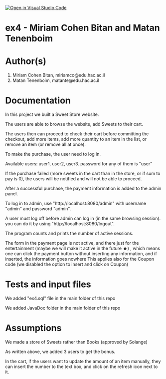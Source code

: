 [![Open in Visual Studio Code](https://classroom.github.com/assets/open-in-vscode-f059dc9a6f8d3a56e377f745f24479a46679e63a5d9fe6f495e02850cd0d8118.svg)](https://classroom.github.com/online_ide?assignment_repo_id=7370503&assignment_repo_type=AssignmentRepo)
# ex4 - Miriam Cohen Bitan and Matan Tenenboim
<h1>Author(s)</h1>
<ol>
<li>Miriam Cohen Bitan, miriamco@edu.hac.ac.il</li>
<li>Matan Tenenboim, matante@edu.hac.ac.il</li>
</ol>

<h1>Documentation</h1>
<p>
In this project we built a Sweet Store website.

The users are able to browse the website, add Sweets to their cart.

The users then can proceed to check their cart before committing the checkout, add more items, add more quantity to an item in the list, or remove an item (or remove all at once).

To make the purchase, the user need to log in.

Available users:
user1, user2, user3.
password for any of them is "user"

If the purchase failed (more sweets in the cart than in the store, or if sum to pay is 0), the users will be notified and will not be able to proceed.

After a successful purchase, the payment information is added to the admin panel.
 
To log in to admin, use "http://localhost:8080/admin" with username "admin" and password "admin".

A user must log off before admin can log in (in the same browsing session). you can do it by using "http://localhost:8080/logout".

The program counts and prints the number of active sessions.

The form in the payment page is not active, and there just for the entertainment (maybe we will make it active in the future ☻)
, which means one can click the payment button without inserting any information, and if inserted, the information goes nowhere
This applies also for the Coupon code (we disabled the option to insert and click on Coupon)
</p>
<h1>Tests and input files</h1>
<p> We added "ex4.sql" file in the main folder of this repo

We added JavaDoc folder in the main folder of this repo
</p>
<h1>Assumptions</h1>
<p>
We made a store of Sweets rather than Books (approved by Solange)

As written above, we added 3 users to get the bonus.

In the cart, if the users want to update the amount of an item manually, they can insert the number to the text box, and click on the refresh icon next to it.

</p>
